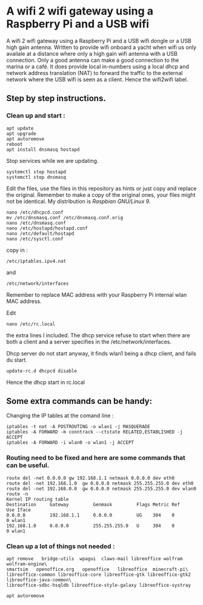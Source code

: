 
# A wifi 2 wifi gateway using a Raspberry Pi and a USB wifi

A wifi 2 wifi gateway using a Raspberry Pi and a USB wifi dongle or a
USB high gain antenna.  Written to provide wifi onboard a yacht when
wifi us only availale at a distance where only a high gain wifi
antenna with a USB connection. Only a good antenna can make a good connection
to the marina or a café. It does provide local in-numbers using a local dhcp and
network address translation (NAT) to forward the traffic to the external network
where the USB wifi is seen as a client. Hence the wifi2wifi label.

## Step by step instructions.

### Clean up and start :
```
apt update
apt upgrade
apt autoremove 
reboot
apt install dnsmasq hostapd
```
Stop services while we are updating.
```
systemctl stop hostapd
systemctl stop dnsmasq
```

Edit the files, use the files in this repository as hints or just copy and replace the original. 
Remember to make a copy of the original ones, your files might not be identical. My distribution
is *Raspbian GNU/Linux 9*.
```
nano /etc/dhcpcd.conf
mv /etc/dnsmasq.conf /etc/dnsmasq.conf.orig
nano /etc/dnsmasq.conf
nano /etc/hostapd/hostapd.conf
nano /etc/default/hostapd
nano /etc/sysctl.conf
```
copy in :
```
/etc/iptables.ipv4.nat
```
and
```
/etc/network/interfaces
```
Remember to replace MAC address with your Raspberry Pi internal wlan MAC address.

Edit
```
nano /etc/rc.local
```
the extra lines I included. The dhcp service refuse to start when there are both a client and a server 
specifies in the /etc/network/interfaces.


Dhcp server do not start anyway, it finds wlan1 being a dhcp client, and fails du start. 
```
update-rc.d dhcpcd disable
```
Hence the dhcp start in rc.local



## Some extra commands can be handy:

Changing the IP tables at the comand line :
```
iptables -t nat -A POSTROUTING -o wlan1 -j MASQUERADE
iptables -A FORWARD -m conntrack --ctstate RELATED,ESTABLISHED -j ACCEPT
iptables -A FORWARD -i wlan0 -o wlan1 -j ACCEPT
```
### Routing need to be fixed and here are some commands that can be useful.
```
route del -net 0.0.0.0 gw 192.168.1.1 netmask 0.0.0.0 dev eth0
route del -net 192.168.1.0  gw 0.0.0.0 netmask 255.255.255.0 dev eth0
route del -net 192.168.0.0  gw 0.0.0.0 netmask 255.255.255.0 dev wlan0
route -n
Kernel IP routing table
Destination     Gateway         Genmask         Flags Metric Ref    Use Iface
0.0.0.0         192.168.1.1     0.0.0.0         UG    304    0        0 wlan1
192.168.1.0     0.0.0.0         255.255.255.0   U     304    0        0 wlan1
```

### Clean up a lot of things not needed :
```
apt remove   bridge-utils  wpagui  claws-mail libreoffice wolfram wolfram-engine\
smartsim   openoffice.org   openoffice   libreoffice  minecraft-pi\
libreoffice-common libreoffice-core libreoffice-gtk libreoffice-gtk2 libreoffice-java-common\
libreoffice-sdbc-hsqldb libreoffice-style-galaxy libreoffice-systray 

apt autoremove
```




